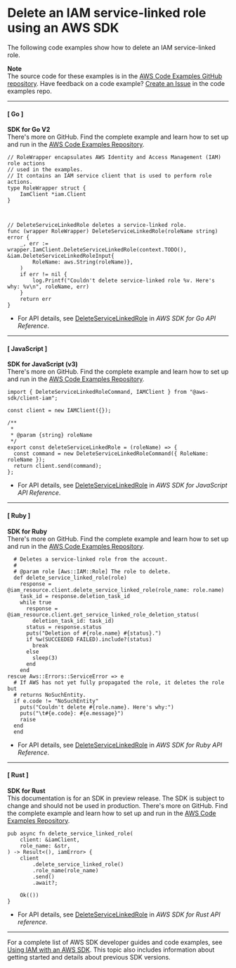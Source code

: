 # Delete an IAM service\-linked role using an AWS SDK<a name="example_iam_DeleteServiceLinkedRole_section"></a>

The following code examples show how to delete an IAM service\-linked role\.

**Note**  
The source code for these examples is in the [AWS Code Examples GitHub repository](https://github.com/awsdocs/aws-doc-sdk-examples)\. Have feedback on a code example? [Create an Issue](https://github.com/awsdocs/aws-doc-sdk-examples/issues/new/choose) in the code examples repo\. 

------
#### [ Go ]

**SDK for Go V2**  
 There's more on GitHub\. Find the complete example and learn how to set up and run in the [AWS Code Examples Repository](https://github.com/awsdocs/aws-doc-sdk-examples/tree/main/gov2/iam#code-examples)\. 
  

```
// RoleWrapper encapsulates AWS Identity and Access Management (IAM) role actions
// used in the examples.
// It contains an IAM service client that is used to perform role actions.
type RoleWrapper struct {
	IamClient *iam.Client
}



// DeleteServiceLinkedRole deletes a service-linked role.
func (wrapper RoleWrapper) DeleteServiceLinkedRole(roleName string) error {
	_, err := wrapper.IamClient.DeleteServiceLinkedRole(context.TODO(), &iam.DeleteServiceLinkedRoleInput{
		RoleName: aws.String(roleName)},
	)
	if err != nil {
		log.Printf("Couldn't delete service-linked role %v. Here's why: %v\n", roleName, err)
	}
	return err
}
```
+  For API details, see [DeleteServiceLinkedRole](https://pkg.go.dev/github.com/aws/aws-sdk-go-v2/service/iam#Client.DeleteServiceLinkedRole) in *AWS SDK for Go API Reference*\. 

------
#### [ JavaScript ]

**SDK for JavaScript \(v3\)**  
 There's more on GitHub\. Find the complete example and learn how to set up and run in the [AWS Code Examples Repository](https://github.com/awsdocs/aws-doc-sdk-examples/tree/main/javascriptv3/example_code/iam#code-examples)\. 
  

```
import { DeleteServiceLinkedRoleCommand, IAMClient } from "@aws-sdk/client-iam";

const client = new IAMClient({});

/**
 *
 * @param {string} roleName
 */
export const deleteServiceLinkedRole = (roleName) => {
  const command = new DeleteServiceLinkedRoleCommand({ RoleName: roleName });
  return client.send(command);
};
```
+  For API details, see [DeleteServiceLinkedRole](https://docs.aws.amazon.com/AWSJavaScriptSDK/v3/latest/clients/client-iam/classes/deleteservicelinkedrolecommand.html) in *AWS SDK for JavaScript API Reference*\. 

------
#### [ Ruby ]

**SDK for Ruby**  
 There's more on GitHub\. Find the complete example and learn how to set up and run in the [AWS Code Examples Repository](https://github.com/awsdocs/aws-doc-sdk-examples/tree/main/ruby/example_code/iam#code-examples)\. 
  

```
  # Deletes a service-linked role from the account.
  #
  # @param role [Aws::IAM::Role] The role to delete.
  def delete_service_linked_role(role)
    response = @iam_resource.client.delete_service_linked_role(role_name: role.name)
    task_id = response.deletion_task_id
    while true
      response = @iam_resource.client.get_service_linked_role_deletion_status(
        deletion_task_id: task_id)
      status = response.status
      puts("Deletion of #{role.name} #{status}.")
      if %w(SUCCEEDED FAILED).include?(status)
        break
      else
        sleep(3)
      end
    end
rescue Aws::Errors::ServiceError => e
  # If AWS has not yet fully propagated the role, it deletes the role but
  # returns NoSuchEntity.
  if e.code != "NoSuchEntity"
    puts("Couldn't delete #{role.name}. Here's why:")
    puts("\t#{e.code}: #{e.message}")
    raise
  end
  end
```
+  For API details, see [DeleteServiceLinkedRole](https://docs.aws.amazon.com/goto/SdkForRubyV3/iam-2010-05-08/DeleteServiceLinkedRole) in *AWS SDK for Ruby API Reference*\. 

------
#### [ Rust ]

**SDK for Rust**  
This documentation is for an SDK in preview release\. The SDK is subject to change and should not be used in production\.
 There's more on GitHub\. Find the complete example and learn how to set up and run in the [AWS Code Examples Repository](https://github.com/awsdocs/aws-doc-sdk-examples/tree/main/rust_dev_preview/iam#code-examples)\. 
  

```
pub async fn delete_service_linked_role(
    client: &iamClient,
    role_name: &str,
) -> Result<(), iamError> {
    client
        .delete_service_linked_role()
        .role_name(role_name)
        .send()
        .await?;

    Ok(())
}
```
+  For API details, see [DeleteServiceLinkedRole](https://docs.rs/releases/search?query=aws-sdk) in *AWS SDK for Rust API reference*\. 

------

For a complete list of AWS SDK developer guides and code examples, see [Using IAM with an AWS SDK](sdk-general-information-section.md)\. This topic also includes information about getting started and details about previous SDK versions\.